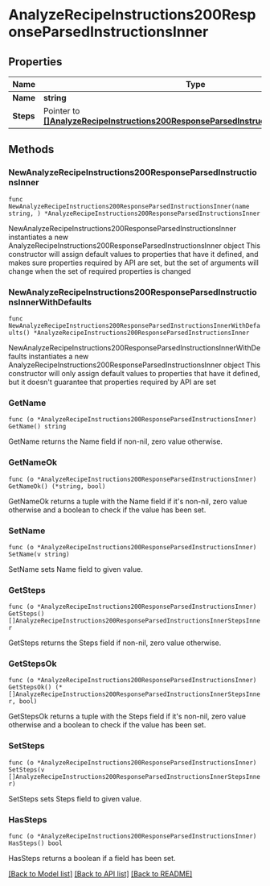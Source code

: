 # AnalyzeRecipeInstructions200ResponseParsedInstructionsInner

## Properties

Name | Type | Description | Notes
------------ | ------------- | ------------- | -------------
**Name** | **string** |  | 
**Steps** | Pointer to [**[]AnalyzeRecipeInstructions200ResponseParsedInstructionsInnerStepsInner**](AnalyzeRecipeInstructions200ResponseParsedInstructionsInnerStepsInner.md) |  | [optional] 

## Methods

### NewAnalyzeRecipeInstructions200ResponseParsedInstructionsInner

`func NewAnalyzeRecipeInstructions200ResponseParsedInstructionsInner(name string, ) *AnalyzeRecipeInstructions200ResponseParsedInstructionsInner`

NewAnalyzeRecipeInstructions200ResponseParsedInstructionsInner instantiates a new AnalyzeRecipeInstructions200ResponseParsedInstructionsInner object
This constructor will assign default values to properties that have it defined,
and makes sure properties required by API are set, but the set of arguments
will change when the set of required properties is changed

### NewAnalyzeRecipeInstructions200ResponseParsedInstructionsInnerWithDefaults

`func NewAnalyzeRecipeInstructions200ResponseParsedInstructionsInnerWithDefaults() *AnalyzeRecipeInstructions200ResponseParsedInstructionsInner`

NewAnalyzeRecipeInstructions200ResponseParsedInstructionsInnerWithDefaults instantiates a new AnalyzeRecipeInstructions200ResponseParsedInstructionsInner object
This constructor will only assign default values to properties that have it defined,
but it doesn't guarantee that properties required by API are set

### GetName

`func (o *AnalyzeRecipeInstructions200ResponseParsedInstructionsInner) GetName() string`

GetName returns the Name field if non-nil, zero value otherwise.

### GetNameOk

`func (o *AnalyzeRecipeInstructions200ResponseParsedInstructionsInner) GetNameOk() (*string, bool)`

GetNameOk returns a tuple with the Name field if it's non-nil, zero value otherwise
and a boolean to check if the value has been set.

### SetName

`func (o *AnalyzeRecipeInstructions200ResponseParsedInstructionsInner) SetName(v string)`

SetName sets Name field to given value.


### GetSteps

`func (o *AnalyzeRecipeInstructions200ResponseParsedInstructionsInner) GetSteps() []AnalyzeRecipeInstructions200ResponseParsedInstructionsInnerStepsInner`

GetSteps returns the Steps field if non-nil, zero value otherwise.

### GetStepsOk

`func (o *AnalyzeRecipeInstructions200ResponseParsedInstructionsInner) GetStepsOk() (*[]AnalyzeRecipeInstructions200ResponseParsedInstructionsInnerStepsInner, bool)`

GetStepsOk returns a tuple with the Steps field if it's non-nil, zero value otherwise
and a boolean to check if the value has been set.

### SetSteps

`func (o *AnalyzeRecipeInstructions200ResponseParsedInstructionsInner) SetSteps(v []AnalyzeRecipeInstructions200ResponseParsedInstructionsInnerStepsInner)`

SetSteps sets Steps field to given value.

### HasSteps

`func (o *AnalyzeRecipeInstructions200ResponseParsedInstructionsInner) HasSteps() bool`

HasSteps returns a boolean if a field has been set.


[[Back to Model list]](../README.md#documentation-for-models) [[Back to API list]](../README.md#documentation-for-api-endpoints) [[Back to README]](../README.md)


